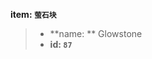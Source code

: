 <!-- BEGIN_AUTOGEN: do NOT edit in this block -->

**item: `萤石块`**

> * **name: ** Glowstone
> * **id: `87`**

<!-- END_AUTOGEN-->
